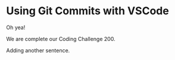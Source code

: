 # Using Git Commits with VSCode

Oh yea!

We are complete our Coding Challenge 200.

Adding another sentence.